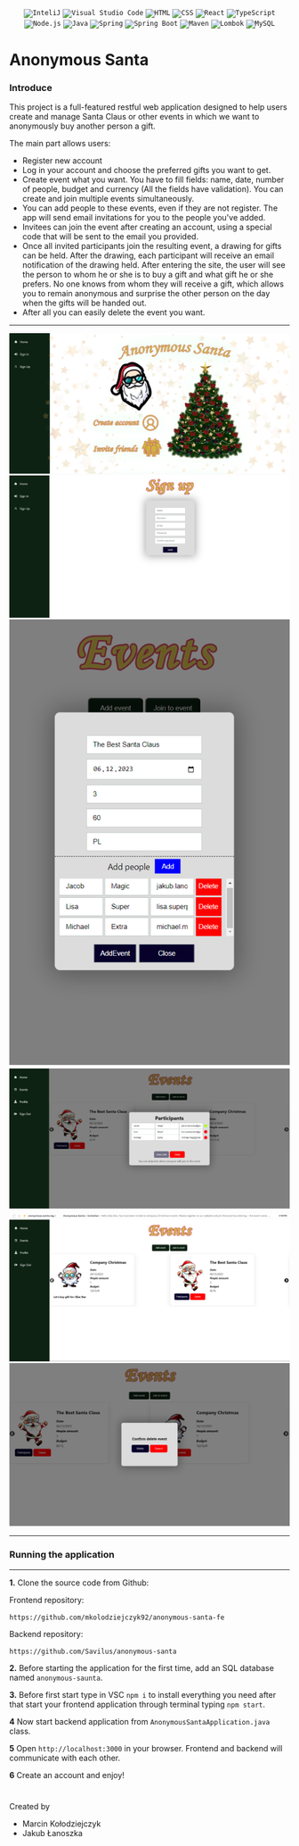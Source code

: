 <div align="center">
	<code><img width="50" src="https://user-images.githubusercontent.com/25181517/192108890-200809d1-439c-4e23-90d3-b090cf9a4eea.png" alt="InteliJ" title="InteliJ"/></code>
	<code><img width="50" src="https://user-images.githubusercontent.com/25181517/192108891-d86b6220-e232-423a-bf5f-90903e6887c3.png" alt="Visual Studio Code" title="Visual Studio Code"/></code>
	<code><img width="50" src="https://user-images.githubusercontent.com/25181517/192158954-f88b5814-d510-4564-b285-dff7d6400dad.png" alt="HTML" title="HTML"/></code>
	<code><img width="50" src="https://user-images.githubusercontent.com/25181517/183898674-75a4a1b1-f960-4ea9-abcb-637170a00a75.png" alt="CSS" title="CSS"/></code>
	<code><img width="50" src="https://user-images.githubusercontent.com/25181517/183897015-94a058a6-b86e-4e42-a37f-bf92061753e5.png" alt="React" title="React"/></code>
	<code><img width="50" src="https://user-images.githubusercontent.com/25181517/183890598-19a0ac2d-e88a-4005-a8df-1ee36782fde1.png" alt="TypeScript" title="TypeScript"/></code>
	<code><img width="50" src="https://user-images.githubusercontent.com/25181517/183568594-85e280a7-0d7e-4d1a-9028-c8c2209e073c.png" alt="Node.js" title="Node.js"/></code>
	<code><img width="50" src="https://user-images.githubusercontent.com/25181517/117201156-9a724800-adec-11eb-9a9d-3cd0f67da4bc.png" alt="Java" title="Java"/></code>
	<code><img width="50" src="https://user-images.githubusercontent.com/25181517/117201470-f6d56780-adec-11eb-8f7c-e70e376cfd07.png" alt="Spring" title="Spring"/></code>
	<code><img width="50" src="https://user-images.githubusercontent.com/25181517/183891303-41f257f8-6b3d-487c-aa56-c497b880d0fb.png" alt="Spring Boot" title="Spring Boot"/></code>
	<code><img width="50" src="https://user-images.githubusercontent.com/25181517/117207242-07d5a700-adf4-11eb-975e-be04e62b984b.png" alt="Maven" title="Maven"/></code>
	<code><img width="50" src="https://user-images.githubusercontent.com/25181517/190229463-87fa862f-ccf0-48da-8023-940d287df610.png" alt="Lombok" title="Lombok"/></code>
	<code><img width="50" src="https://user-images.githubusercontent.com/25181517/183896128-ec99105a-ec1a-4d85-b08b-1aa1620b2046.png" alt="MySQL" title="MySQL"/></code>
</div>

# Anonymous Santa

### Introduce

This project is a full-featured restful web application designed to help users create and manage Santa Claus or other events in which we want to anonymously buy another person a gift.

The main part allows users:
- Register new account
- Log in your account and choose the preferred gifts you want to get.
- Create event what you want. You have to fill fields: name, date, number of people, budget and currency (All the fields have validation). You can create and join multiple events simultaneously.
- You can add people to these events, even if they are not register. The app will send email invitations for you to the people you've added.
- Invitees can join the event after creating an account, using a special code that will be sent to the email you provided.
- Once all invited participants join the resulting event, a drawing for gifts can be held. After the drawing, each participant will receive an email notification of the drawing held. After entering the site, the user will see the person to whom he or she is to buy a gift and what gift he or she prefers. No one knows from whom they will receive a gift, which allows you to remain anonymous and surprise the other person on the day when the gifts will be handed out.
- After all you can easily delete the event you want.

***
![frontPage](https://github.com/Savilus/anonymous-santa/blob/master/anonymousSanta%20ss/santa%20frtont%20page.png?raw=true)
![signUp](https://github.com/Savilus/anonymous-santa/blob/master/anonymousSanta%20ss/santa%20sign%20up.png?raw=true)
![joinToTheEvent](https://github.com/Savilus/anonymous-santa/blob/master/anonymousSanta%20ss/santa%20join%20to%20the%20event.png?raw=true)
![participants](https://github.com/Savilus/anonymous-santa/blob/master/anonymousSanta%20ss/santa%20participants%20and%20events.png?raw=true)
![email](https://github.com/Savilus/anonymous-santa/blob/master/anonymousSanta%20ss/santa%20email%20title.png?raw=true)
![events](https://github.com/Savilus/anonymous-santa/blob/master/anonymousSanta%20ss/santa%20buy%20gift%20for.png?raw=true)
![deleteEvent](https://github.com/Savilus/anonymous-santa/blob/master/anonymousSanta%20ss/santa%20delete%20event.png?raw=true)
***
### Running the application
***

**1.** Clone the source code from Github:

Frontend repository:
````
https://github.com/mkolodziejczyk92/anonymous-santa-fe
````
Backend repository:
````
https://github.com/Savilus/anonymous-santa
````

**2.** Before starting the application for the first time, add an SQL database named 
`````anonymous-saunta`````.

**3.** Before first start type in VSC `````npm i````` to install everything you need after that start your frontend application through terminal typing `````npm start`````. 

**4** Now start backend application from `````AnonymousSantaApplication.java````` class.

**5**  Open ````http://localhost:3000```` in your browser. Frontend and backend will communicate with each other.

**6** Create an account and enjoy!

#

Created by 
* Marcin Kołodziejczyk
* Jakub Łanoszka

